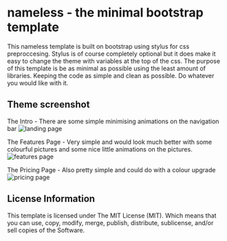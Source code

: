 # nameless - the minimal bootstrap template
This nameless template is built on bootstrap using stylus for css preproccesing. Stylus is of course completely optional but it does make it easy to change the theme with variables at the top of the css.
The purpose of this template is be as minimal as possible using the least amount of libraries. Keeping  the code as simple and clean as possible. Do whatever you would like with it.

## Theme screenshot

The Intro - There are some simple minimising animations on the navigation bar
![landing page](https://cloud.githubusercontent.com/assets/15709088/16710915/1c621946-4685-11e6-954b-30a9c8f74c8a.png)

The Features Page - Very simple and would look much better with some colourful pictures and some nice little animations on the pictures.
![features page](https://cloud.githubusercontent.com/assets/15709088/16710918/27b53bc0-4685-11e6-9034-11037e0c032f.png)

The Pricing Page - Also pretty simple and could do with a colour upgrade
![pricing page](https://cloud.githubusercontent.com/assets/15709088/16710919/34e006b8-4685-11e6-84f7-74074d9cef82.png)

## License Information
This template is licensed under The MIT License (MIT). Which means that you can use, copy, modify, merge, publish, distribute, sublicense, and/or sell copies of the Software.
